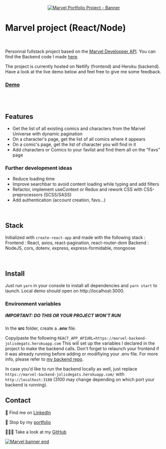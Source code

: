 <p align="center">
<a href="https://marvel-jolisdegats.netlify.app/ ">
  <img src="https://res.cloudinary.com/dqp905mfv/image/upload/v1601687272/portfolio/ReadMe/marvel_kuviwj.jpg" alt ="Marvel Portfolio Project - Banner"  />
  </a>
</p>

<h1>Marvel project (React/Node)</h1>
<br/>
<p> Personnal fullstack project based on the <a href=https://developer.marvel.com/>Marvel Developper API</a>. You can find the Backend code I made <a href=https://github.com/jolisdegats/marvel-backend> here</a>.<p><p>
The project is currently hosted on Netlify (frontend) and Heroku (backend). Have a look at the live demo below and feel free to give me some feedback. </p>

<h3>
<a href="https://marvel-jolisdegats.netlify.app/">Demo</a>
</h3>
<br/>
<br/>
<h2>Features</h2>
<ul>
  <li>Get the list of all existing comics and characters from the Marvel Universe with dynamic pagination</li>
  
  <li>On a character&apos;s page, get the list of all comics where it appears</li>
  
  <li>On a comic&apos;s page, get the list of character you will find in it</li>
  
  <li>Add characters or Comics to your favlist and find them all on the "Favs" page</li>
 
  </ul>







<h3>Further development ideas</h3>
<ul>
  <li>Reduce loading time</li>
  <li>Improve searchbar to avoid content loading while typing and add filters</li>
  <li>Refactor, implement useContext or Redux and rework CSS with CSS-preprocessors (SCSS/SASS)</li>
  <li>Add authentication (account creation, favs...)</li>
  </ul>


<br/>
<h2>Stack</h2>

Initialized with `create-react-app` and made with the following stack :
Frontend : React, axios, react-pagination, react-router-dom
Backend : NodeJS, cors, dotenv, express, express-formidable, mongoose


<br/>
<h2>Install</h2>

Just run `yarn` in your console to install all dependencies and `yarn start` to launch. Local demo should open on http://localhost:3000.


<h3>Environment variables</h3>

<h5>IMPORTANT: DO THIS OR YOUR PROJECT WON&apos;T RUN</h5>
<p>In the <b>src</b> folder, create a <b>.env</b> file. </p>

Copy/paste the following 
`REACT_APP_APIURL=https://marvel-backend-jolisdegats.herokuapp.com` 
This will set up the variables I declared in the project to make the backend calls. Don&apos;t forget to relaunch your frontend if it was already running before adding or modifiying your .env file. For more info, please refer to <a href=https://github.com/jolisdegats/marvel-backend>my backend repo</a>.

In case you&apos;d like to run the backend locally as well, just replace `https://marvel-backend-jolisdegats.herokuapp.com/` with `http://localhost:3100` (3100 may change depending on which port your backend is running).
<br/>

## Contact
💼 Find me on [LinkedIn](https://www.linkedin.com/in/julieszwarc/ "LinkedIn")

🦄 Stop by my [portfolio](https://julieszwarc.com/ "portfolio")

👩🏼‍💻 Take a look at my [GitHub](https://github.com/jolisdegats "GitHub")
<br/>

[![Marvel banner end](https://res.cloudinary.com/dqp905mfv/image/upload/v1601688053/portfolio/ReadMe/marvel-end_dyrjao.jpg "Marvel banner end")](https://marvel-jolisdegats.netlify.app/ "Marvel banner end")

